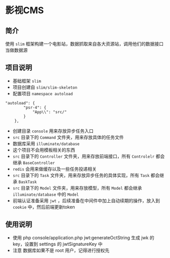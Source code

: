 # 影视CMS

## 简介
使用 `slim` 框架构建一个电影站，数据抓取来自各大资源站，调用他们的数据接口当做数据源

## 项目说明

* 基础框架 `slim`
* 项目创建自 `slim/slim-skeleton`
* 配置项目 `namespace autoload` 
```
"autoload": {
        "psr-4": {
            "App\\": "src/"
        }
    },
```
* 创建目录 `console` 用来存放异步任务入口
* `src` 目录下的 `Command` 文件夹，用来存放具体的任务文件
* 数据库采用 `illuminate/database`
* 这个项目不会用模板相关的东西
* `src` 目录下的 `Controller` 文件夹，用来存放前端接口，所有 `Controlelr` 都会继承 `BaseController`
* `redis` 会用来做缓存以及一些任务投递相关
* `src` 目录下的 `Task` 文件夹，用来存放异步任务的具体实现，所有 `Task` 都会继承 `BaskTask`
* `src` 目录下的 `Model` 文件夹，用来存放模型，所有 `Model` 都会继承 `illuminate/database` 中的 `Model`
* 前端认证准备采用 `jwt` ，后续准备在中间件中加上自动续期的操作，放入到 `cookie` 中，然后前端更新token

## 使用说明

* 使用 php console/application.php jwt:generateOctString 生成 jwk 的 key，设置到 settings 的 jwtSignatureKey 中 
* 注意 数据库如果不是 root 用户，记得进行授权先
